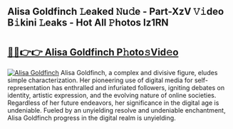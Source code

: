 ## Alisa Goldfinch 𝙻eaked 𝙽u𝚍e - Part-XzV 𝚅𝚒deo B𝚒kini 𝙻eaks - Hot All 𝙿hotos Iz1RN

# <h2><a href="http://ld2zj4r.urlbe.top/?page=Alisa+Goldfinch">🔗🔗👉👉 Alisa Goldfinch P𝚑oto𝚜Vid𝚎o</a></h2>

[![Alisa Goldfinch](https://i.imgur.com/eBuTRDB.gif)](http://ld2zj4r.urlbe.top/?page=Alisa+Goldfinch)
Alisa Goldfinch, a complex and divisive figure, eludes simple characterization. Her pioneering use of digital media for self-representation has enthralled and infuriated followers, igniting debates on identity, artistic expression, and the evolving nature of online societies. Regardless of her future endeavors, her significance in the digital age is undeniable. Fueled by an unyielding resolve and undeniable enchantment, Alisa Goldfinch progress in the digital realm is unyielding.
